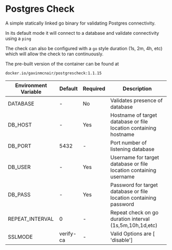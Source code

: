 # Postgres Check

A simple statically linked go binary for validating Postgres connectivity.

In its default mode it will connect to a database and validate connectivity using a `ping`

The check can also be configured with a `go` style duration (1s, 2m, 4h, etc) which will allow the check to ran continuously.

The pre-built version of the container can be found at

`docker.io/gavinmcnair/postgrescheck:1.1.15`

| Environment Variable  | Default | Required | Description |
|---|---|---|---|
| DATABASE  |  - | No | Validates presence of database  |
| DB_HOST  |  - | Yes  | Hostname of target database or file location containing hostname  |
| DB_PORT  | 5432  |  - |  Port number of listening database |
| DB_USER  |  - |  Yes |  Username for target database or file location containing username |
| DB_PASS  |  - |  Yes |  Password for target database or file location containing password |
| REPEAT_INTERVAL  |  0 | -  | Repeat check on go duration interval (1s,5m,10h,1d,etc)  |
| SSLMODE | verify-ca | -| Valid Options are [ 'disable']  |